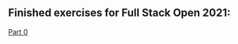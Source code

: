 ## Finished exercises for Full Stack Open 2021:

[Part 0](https://github.com/RedSquirrrel/full-stack-open-2021/tree/main/Part%200)
